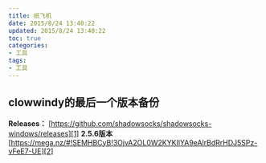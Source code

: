 ```yaml
---
title: 纸飞机
date: 2015/8/24 13:40:22
updated: 2015/8/24 13:40:22
toc: true
categories:
- 工具
tags:
- 工具
---
```


clowwindy的最后一个版本备份
----------
**Releases：**
[https://github.com/shadowsocks/shadowsocks-windows/releases][1]
**2.5.6版本**
[https://mega.nz/#!SEMHBCyB!3OjvA2OL0W2KYKIlYA9eAlrBdRrHDJ5SPz-vFeE7-UE][2]


  [1]: https://github.com/shadowsocks/shadowsocks-windows/releases
  [2]: https://mega.nz/#!SEMHBCyB!3OjvA2OL0W2KYKIlYA9eAlrBdRrHDJ5SPz-vFeE7-UE
